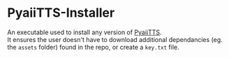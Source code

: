 # PyaiiTTS-Installer
An executable used to install any version of [PyaiiTTS](https://github.com/DatBogie/PyaiiTTS).
<br>It ensures the user doesn't have to download additional dependancies (eg. the `assets` folder) found in the repo, or create a `key.txt` file.
